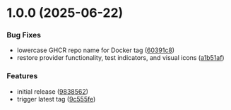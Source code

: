 # 1.0.0 (2025-06-22)


### Bug Fixes

* lowercase GHCR repo name for Docker tag ([60391c8](https://github.com/availarr/availarr/commit/60391c82aba9600de239685635d0d1c7e7a7fc62))
* restore provider functionality, test indicators, and visual icons ([a1b51af](https://github.com/availarr/availarr/commit/a1b51afb51f70f7509e5d4a16c586ea7e2248c0e))


### Features

* initial release ([9838562](https://github.com/availarr/availarr/commit/9838562b470d3a6e0fc6210efcd69342f3de5310))
* trigger latest tag ([9c555fe](https://github.com/availarr/availarr/commit/9c555fe907ebb89ac49fe99647615b4960157a4c))
